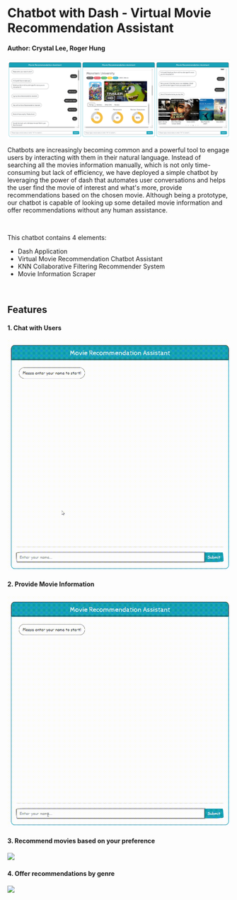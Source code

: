

# Chatbot with Dash - Virtual Movie Recommendation Assistant

#### Author: Crystal Lee, Roger Hung

<img src='images/demo5.png'>

<br>

Chatbots are increasingly becoming common and a powerful tool to engage users by interacting with them in their natural language. Instead of searching all the movies information manually, which is not only time-consuming but lack of efficiency, we have deployed a simple chatbot by leveraging the power of dash that automates user conversations and helps the user find the movie of interest and what's more, provide recommendations based on the chosen movie. Although being a prototype, our chatbot is capable of looking up some detailed movie information and offer recommendations without any human assistance.

<br>

This chatbot contains 4 elements:

* Dash Application
* Virtual Movie Recommendation Chatbot Assistant
* KNN Collaborative Filtering Recommender System
* Movie Information Scraper

<br>

## Features

#### 1. Chat with Users

<img src='images/demo3.gif'>





#### 2. Provide Movie Information

<img src='images/demo1.gif'>

<br>

#### 3. Recommend movies based on your preference

<img src='images/demo2.gif'>



#### 4. Offer recommendations by genre

<img src='images/demo4.gif'>